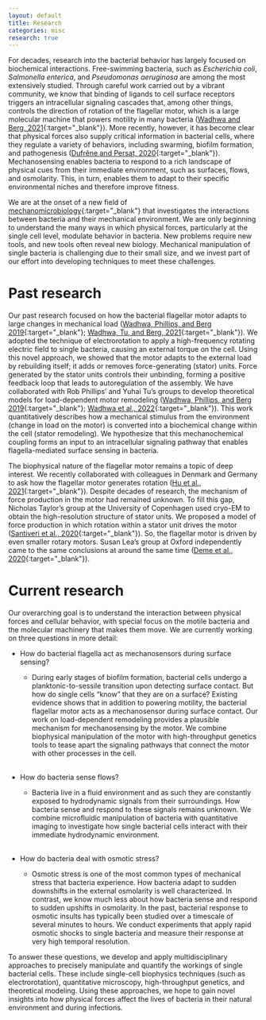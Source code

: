 ```yaml
---
layout: default
title: Research
categories: misc
research: true
---
```

For decades, research into the bacterial behavior has largely focused on biochemical interactions. Free-swimming bacteria, such as *Escherichia coli*, *Salmonella enterica*, and *Pseudomonas aeruginosa* are among the most extensively studied. Through careful work carried out by a vibrant community, we know that binding of ligands to cell surface receptors triggers an intracellular signaling cascades that, among other things, controls the direction of rotation of the flagellar motor, which is a large molecular machine that powers motility in many bacteria ([Wadhwa and Berg, 2021](/papers/paper/bacterial-motility-review){:target="_blank"}). More recently, however, it has become clear that physical forces also supply critical information in bacterial cells, where they regulate a variety of behaviors, including swarming, biofilm formation, and pathogenesis ([Dufrêne and Persat, 2020](https://www.nature.com/articles/s41579-019-0314-2){:target="_blank"}). Mechanosensing enables bacteria to respond to a rich landscape of physical cues from their immediate environment, such as surfaces, flows, and osmolarity. This, in turn, enables them to adapt to their specific environmental niches and therefore improve fitness.

We are at the onset of a new field of [mechanomicrobiology](https://www.nature.com/articles/s41579-019-0314-2){:target="_blank"} that investigates the interactions between bacteria and their mechanical environment. We are only beginning to understand the many ways in which physical forces, particularly at the single cell level, modulate behavior in bacteria. New problems require new tools, and new tools often reveal new biology. Mechanical manipulation of single bacteria is challenging due to their small size, and we invest part of our effort into developing techniques to meet these challenges.

# Past research
Our past research focused on how the bacterial flagellar motor adapts to large changes in mechanical load ([Wadhwa, Phillips, and Berg 2019](/papers/paper/remodeling-bacterial-flagellar-motor){:target="_blank"}; [Wadhwa, Tu, and Berg, 2021](/papers/paper/mechanosensitive-remodeling-independent-of-direction){:target="_blank"}). We adopted the technique of electrorotation to apply a high-frequency rotating electric field to single bacteria, causing an external torque on the cell. Using this novel approach, we showed that the motor adapts to the external load by rebuilding itself; it adds or removes force-generating (stator) units. Force generated by the stator units controls their unbinding, forming a positive feedback loop that leads to autoregulation of the assembly. We have collaborated with Rob Phillips’ and Yuhai Tu’s groups to develop theoretical models for load-dependent motor remodeling ([Wadhwa, Phillips, and Berg 2019](/papers/paper/remodeling-bacterial-flagellar-motor){:target="_blank"}; [Wadhwa et al., 2022](/papers/paper/multistate-model){:target="_blank"}). This work quantitatively describes how a mechanical stimulus from the environment (change in load on the motor) is converted into a biochemical change within the cell (stator remodeling). We hypothesize that this mechanochemical coupling forms an input to an intracellular signaling pathway that enables flagella-mediated surface sensing in bacteria.

The biophysical nature of the flagellar motor remains a topic of deep interest. We recently collaborated with colleagues in Denmark and Germany to ask how the flagellar motor generates rotation ([Hu et al., 2021](/papers/paper/structure-review){:target="_blank"}). Despite decades of research, the mechanism of force production in the motor had remained unknown. To fill this gap, Nicholas Taylor’s group at the University of Copenhagen used cryo-EM to obtain the high-resolution structure of stator units. We proposed a model of force production in which rotation within a stator unit drives the motor ([Santiveri et al., 2020](/papers/paper/structure-function-stator-units){:target="_blank"}). So, the flagellar motor is driven by even smaller rotary motors. Susan Lea’s group at Oxford independently came to the same conclusions at around the same time ([Deme et al., 2020](https://www.nature.com/articles/s41564-020-0788-8){:target="_blank"}).

# Current research
Our overarching goal is to understand the interaction between physical forces and cellular behavior, with special focus on the motile bacteria and the molecular machinery that makes them move. We are currently working on three questions in more detail:

* How do bacterial flagella act as mechanosensors during surface sensing? 
    - During early stages of biofilm formation, bacterial cells undergo a planktonic-to-sessile transition upon detecting surface contact. But how do single cells “know” that they are on a surface? Existing evidence shows that in addition to powering motility, the bacterial flagellar motor acts as a mechanosensor during surface contact. Our work on load-dependent remodeling provides a plausible mechanism for mechanosensing by the motor. We combine biophysical manipulation of the motor with high-throughput genetics tools to tease apart the signaling pathways that connect the motor with other processes in the cell.  <br/><br/>


* How do bacteria sense flows?
    - Bacteria live in a fluid environment and as such they are constantly exposed to hydrodynamic signals from their surroundings. How bacteria sense and respond to these signals remains unknown. We combine microfluidic manipulation of bacteria with quantitative imaging to investigate how single bacterial cells interact with their immediate hydrodynamic environment.  <br/><br/>

* How do bacteria deal with osmotic stress?
    - Osmotic stress is one of the most common types of mechanical stress that bacteria experience. How bacteria adapt to sudden downshifts in the external osmolarity is well characterized. In contrast, we know much less about how bacteria sense and respond to sudden upshifts in osmolarity. In the past, bacterial response to osmotic insults has typically been studied over a timescale of several minutes to hours. We conduct experiments that apply rapid osmotic shocks to single bacteria and measure their response at very high temporal resolution.

To answer these questions, we develop and apply multidisciplinary approaches to precisely manipulate and quantify the workings of single bacterial cells. These include single-cell biophysics techniques (such as electrorotation), quantitative microscopy, high-throughput genetics, and theoretical modeling. Using these approaches, we hope to gain novel insights into how physical forces affect the lives of bacteria in their natural environment and during infections.
